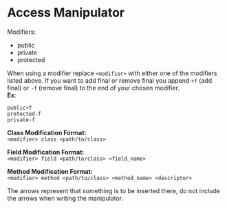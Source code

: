 # Access Manipulator

Modifiers:
- public
- private
- protected

When using a modifier replace `<modifier>` with either one of the modifiers listed above. If you want to add final or remove final you append `+f` (add final) or `-f` (remove final) to the end of your chosen modifier.
<br>**Ex**:
```
public+f
protected-f
private-f
```

**Class Modification Format:**<br>
```<modifier> class <path/to/class>```

**Field Modification Format:**<br>
```<modifier> field <path/to/class> <field_name>```

**Method Modification Format:**<br>
```<modifier> method <path/to/class> <method_name> <descriptor>```

The arrows represent that something is to be inserted there, do not include the arrows when writing the manipulator.